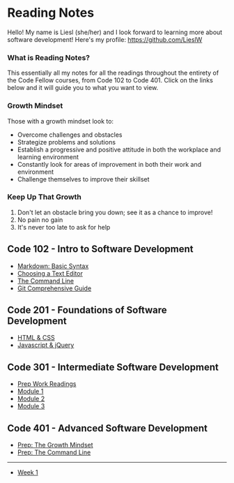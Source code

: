 # Reading Notes  

Hello! My name is Liesl (she/her) and I look forward to learning more about software development! Here's my profile: <https://github.com/LieslW>  

### What is Reading Notes?  

This essentially all my notes for all the readings throughout the entirety of the Code Fellow courses, from Code 102 to Code 401. Click on the links below and it will guide you to what you want to view.  

### Growth Mindset

  Those with a growth mindset look to:  

- Overcome challenges and obstacles  
- Strategize problems and solutions  
- Establish a progressive and positive attitude in both the workplace and learning environment  
- Constantly look for areas of improvement in both their work and environment  
- Challenge themselves to improve their skillset  

### Keep Up That Growth  

 1. Don't let an obstacle bring you down; see it as a chance to improve!  
 2. No pain no gain  
 3. It's never too late to ask for help
  
## Code 102 - Intro to Software Development  

- [Markdown: Basic Syntax](Class101/101Markdown.md)
- [Choosing a Text Editor](Class101/102Texteditor.md)
- [The Command Line](Class101/102Commandline.md)
- [Git Comprehensive Guide](Class101/102Gitguide.md)  
  
## Code 201 - Foundations of Software Development  

- [HTML & CSS](Class201/201HTML|CSS.md)
- [Javascript & jQuery](Class201/201JS|jQ.md)
  
## Code 301 - Intermediate Software Development

- [Prep Work Readings](Class301/301Prep.md)
- [Module 1](Class301/301mod1.md)
- [Module 2](Class301/301mod2.md)
- [Module 3](Class301/301mod3.md)

## Code 401 - Advanced Software Development  

- [Prep: The Growth Mindset](Class401/prep401.md)
- [Prep: The Command Line](Class401/prep401terminal.md)
___
- [Week 1](week1.md)
